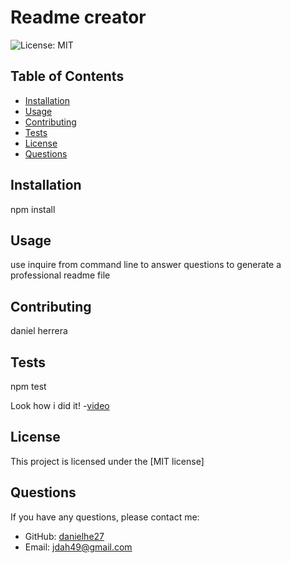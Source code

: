 # Readme creator

  ![License: MIT](https://img.shields.io/badge/License-MIT-green.svg)


  ## Table of Contents
  - [Installation](#installation)
  - [Usage](#usage)
  - [Contributing](#contributing)
  - [Tests](#tests)
  - [License](#license)
  - [Questions](#questions)

  ## Installation
  npm install

  ## Usage
  use inquire from command line to answer questions to generate a professional readme file

  ## Contributing
  daniel herrera

  ## Tests
  npm test

  Look how i did it!
  -[video](https://drive.google.com/file/d/12eD8V_FBdwdhpxb3bwf2tcbbf8yLgMG6/view?usp=share_link)

  ## License
  This project is licensed under the [MIT license]


  
  ## Questions
  If you have any questions, please contact me:
  - GitHub: [danielhe27](https://github.com/danielhe27)
  - Email: jdah49@gmail.com
  